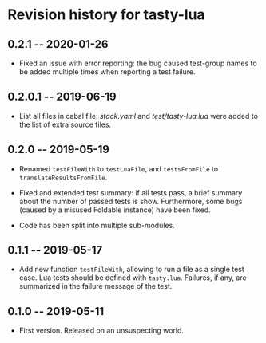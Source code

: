 # Revision history for tasty-lua

## 0.2.1 -- 2020-01-26

- Fixed an issue with error reporting: the bug caused test-group
  names to be added multiple times when reporting a test failure.

## 0.2.0.1 -- 2019-06-19

- List all files in cabal file: *stack.yaml* and
  *test/tasty-lua.lua* were added to the list of extra source
  files.

## 0.2.0 -- 2019-05-19

- Renamed `testFileWith` to `testLuaFile`, and
  `testsFromFile` to `translateResultsFromFile`.

- Fixed and extended test summary: if all tests pass, a brief
  summary about the number of passed tests is show. Furthermore,
  some bugs (caused by a misused Foldable instance) have been
  fixed.

- Code has been split into multiple sub-modules.

## 0.1.1 -- 2019-05-17

- Add new function `testFileWith`, allowing to run a file as a
  single test case. Lua tests should be defined with `tasty.lua`.
  Failures, if any, are summarized in the failure message of the
  test.

## 0.1.0 -- 2019-05-11

* First version. Released on an unsuspecting world.

